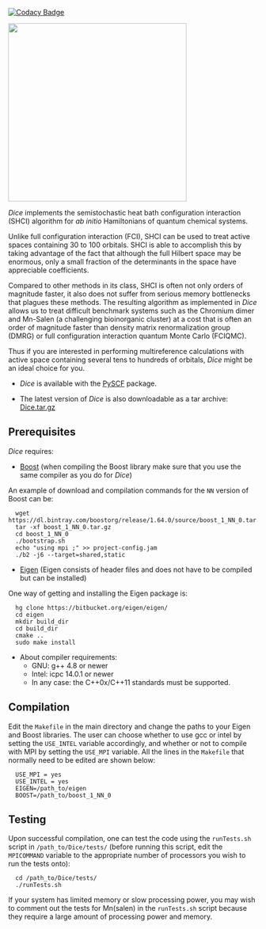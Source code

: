 [![Codacy Badge](https://api.codacy.com/project/badge/Grade/49d4e0485f3448da95b7ae0711bbcf2a)](https://www.codacy.com?utm_source=github.com&amp;utm_medium=referral&amp;utm_content=sanshar/Dice&amp;utm_campaign=Badge_Grade)

<div><img src="https://github.com/sanshar/Dice/blob/master/docs/images/dice_lateral.png" height="360px"/></div>

*Dice* implements the semistochastic heat bath configuration interaction (SHCI) algorithm for *ab initio* Hamiltonians of quantum chemical systems.

Unlike full configuration interaction (FCI), SHCI can be used to treat active spaces containing 30 to 100 orbitals.
SHCI is able to accomplish this by taking advantage of the fact that although the full Hilbert space may be enormous,
only a small fraction of the determinants in the space have appreciable coefficients.

Compared to other methods in its class, SHCI is often not only orders of magnitude faster,
it also does not suffer from serious memory bottlenecks that plagues these methods.
The resulting algorithm as implemented in *Dice* allows us to treat difficult benchmark systems
such as the Chromium dimer and Mn-Salen (a challenging bioinorganic cluster) at a cost that is often
an order of magnitude faster than density matrix renormalization group (DMRG) or full configuration interaction quantum Monte Carlo (FCIQMC).

Thus if you are interested in performing multireference calculations with active space containing several tens to hundreds of orbitals,
*Dice* might be an ideal choice for you.


* *Dice* is available with the [PySCF](https://github.com/sunqm/pyscf/blob/master/README.md) package.

* The latest version of *Dice* is also downloadable as a tar archive: [Dice.tar.gz](images/Dice.tar.gz)

Prerequisites
------------

*Dice* requires:

* [Boost](http://www.boost.org/) (when compiling the Boost library make sure that you use the same compiler as you do for *Dice*)

An example of download and compilation commands for the `NN` version of Boost can be:

```
  wget https://dl.bintray.com/boostorg/release/1.64.0/source/boost_1_NN_0.tar.gz
  tar -xf boost_1_NN_0.tar.gz
  cd boost_1_NN_0
  ./bootstrap.sh
  echo "using mpi ;" >> project-config.jam
  ./b2 -j6 --target=shared,static
```


* [Eigen](http://eigen.tuxfamily.org/dox/) (Eigen consists of header files and does not have to be compiled but can be installed)

One way of getting and installing the Eigen package is:

```
  hg clone https://bitbucket.org/eigen/eigen/
  cd eigen
  mkdir build_dir
  cd build_dir
  cmake ..
  sudo make install
```

* About compiler requirements:
    - GNU: g++ 4.8 or newer
    - Intel: icpc 14.0.1 or newer
    - In any case: the C++0x/C++11 standards must be supported.


Compilation
-------

Edit the `Makefile` in the main directory and change the paths to your Eigen and Boost libraries.
The user can choose whether to use gcc or intel by setting the `USE_INTEL` variable accordingly,
and whether or not to compile with MPI by setting the `USE_MPI` variable.
All the lines in the `Makefile` that normally need to be edited are shown below:

```
  USE_MPI = yes
  USE_INTEL = yes
  EIGEN=/path_to/eigen
  BOOST=/path_to/boost_1_NN_0
```


Testing
-------

Upon successful compilation, one can test the code using the `runTests.sh` script in `/path_to/Dice/tests/`
(before running this script, edit the `MPICOMMAND` variable to the appropriate number of processors you wish to run the tests onto):

```
  cd /path_to/Dice/tests/
  ./runTests.sh
```


  If your system has limited memory or slow processing power, you may wish to comment out the tests for Mn(salen) in the `runTests.sh`
  script because they require a large amount of processing power and memory.

